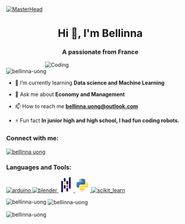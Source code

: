 [![MasterHead](https://media3.giphy.com/headers/GitHub/w8ZJLtJbmuph.gif)](https://juanatech.com/)
<h1 align="center">Hi 👋, I'm Bellinna</h1>
<h3 align="center">A passionate from France</h3>
<img align="right" alt="Coding" width="400" src="https://juanatech.com/wp-content/uploads/2022/09/coder.gif">

<p align="left"> <img src="https://komarev.com/ghpvc/?username=bellinna-uong&label=Profile%20views&color=0e75b6&style=flat" alt="bellinna-uong" /> </p>

- 🌱 I’m currently learning **Data science and Machine Learning**

- 💬 Ask me about **Economy and Management**

- 📫 How to reach me **bellinna.uong@outlook.com**

- ⚡ Fun fact **In junior high and high school, I had fun coding robots.**

<h3 align="left">Connect with me:</h3>
<p align="left">
<a href="https://linkedin.com/in/bellinna uong" target="blank"><img align="center" src="https://raw.githubusercontent.com/rahuldkjain/github-profile-readme-generator/master/src/images/icons/Social/linked-in-alt.svg" alt="bellinna uong" height="30" width="40" /></a>
</p>

<h3 align="left">Languages and Tools:</h3>
<p align="left"> <a href="https://www.arduino.cc/" target="_blank" rel="noreferrer"> <img src="https://cdn.worldvectorlogo.com/logos/arduino-1.svg" alt="arduino" width="40" height="40"/> </a> <a href="https://www.blender.org/" target="_blank" rel="noreferrer"> <img src="https://download.blender.org/branding/community/blender_community_badge_white.svg" alt="blender" width="40" height="40"/> </a> <a href="https://pandas.pydata.org/" target="_blank" rel="noreferrer"> <img src="https://raw.githubusercontent.com/devicons/devicon/2ae2a900d2f041da66e950e4d48052658d850630/icons/pandas/pandas-original.svg" alt="pandas" width="40" height="40"/> </a> <a href="https://www.python.org" target="_blank" rel="noreferrer"> <img src="https://raw.githubusercontent.com/devicons/devicon/master/icons/python/python-original.svg" alt="python" width="40" height="40"/> </a> <a href="https://scikit-learn.org/" target="_blank" rel="noreferrer"> <img src="https://upload.wikimedia.org/wikipedia/commons/0/05/Scikit_learn_logo_small.svg" alt="scikit_learn" width="40" height="40"/> </a> </p>

<p><img align="left" src="https://github-readme-stats.vercel.app/api/top-langs?username=bellinna-uong&show_icons=true&locale=en&layout=compact" alt="bellinna-uong" /></p>

<p>&nbsp;<img align="center" src="https://github-readme-stats.vercel.app/api?username=bellinna-uong&show_icons=true&locale=en" alt="bellinna-uong" /></p>

<p><img align="center" src="https://github-readme-streak-stats.herokuapp.com/?user=bellinna-uong&" alt="bellinna-uong" /></p>

